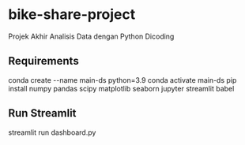 # bike-share-project
Projek Akhir Analisis Data dengan Python Dicoding

## Requirements
conda create --name main-ds python=3.9
conda activate main-ds
pip install numpy pandas scipy matplotlib seaborn jupyter streamlit babel

## Run Streamlit
streamlit run dashboard.py
